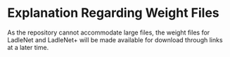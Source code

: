 # Explanation Regarding Weight Files

As the repository cannot accommodate large files, the weight files for LadleNet and LadleNet+ will be made available for download through links at a later time.